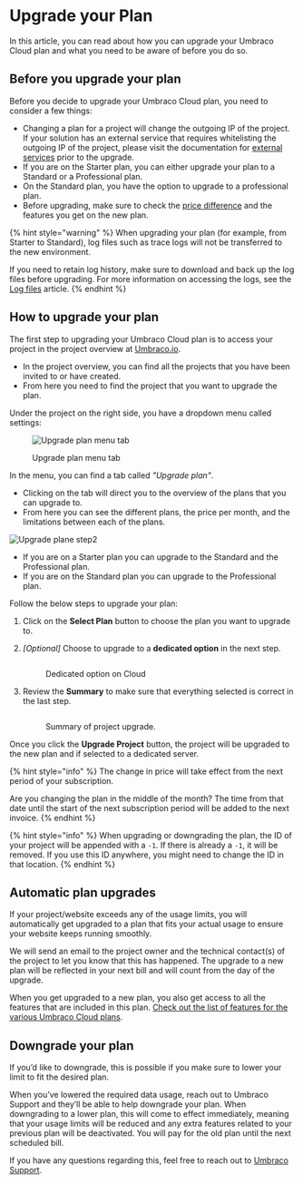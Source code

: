 # Upgrade your Plan

In this article, you can read about how you can upgrade your Umbraco Cloud plan and what you need to be aware of before you do so.

## Before you upgrade your plan

Before you decide to upgrade your Umbraco Cloud plan, you need to consider a few things:

* Changing a plan for a project will change the outgoing IP of the project. If your solution has an external service that requires whitelisting the outgoing IP of the project, please visit the documentation for [external services](../external-services.md) prior to the upgrade.
* If you are on the Starter plan, you can either upgrade your plan to a Standard or a Professional plan.
* On the Standard plan, you have the option to upgrade to a professional plan.
* Before upgrading, make sure to check the [price difference](https://umbraco.com/umbraco-cloud-pricing) and the features you get on the new plan.

{% hint style="warning" %}
When upgrading your plan (for example, from Starter to Standard), log files such as trace logs will not be transferred to the new environment.

If you need to retain log history, make sure to download and back up the log files before upgrading. For more information on accessing the logs, see the [Log files](../troubleshooting/log-files.md) article.
{% endhint %}

## How to upgrade your plan

The first step to upgrading your Umbraco Cloud plan is to access your project in the project overview at [Umbraco.io](https://www.s1.umbraco.io/projects).

* In the project overview, you can find all the projects that you have been invited to or have created.
* From here you need to find the project that you want to upgrade the plan.

Under the project on the right side, you have a dropdown menu called settings:

<figure><img src="../.gitbook/assets/image (25).png" alt="Upgrade plan menu tab"><figcaption><p>Upgrade plan menu tab</p></figcaption></figure>

In the menu, you can find a tab called _"Upgrade plan"_.

* Clicking on the tab will direct you to the overview of the plans that you can upgrade to.
* From here you can see the different plans, the price per month, and the limitations between each of the plans.

![Upgrade plane step2](../set-up/images/umbraco-cloud-plans-new.png)

* If you are on a Starter plan you can upgrade to the Standard and the Professional plan.
* If you are on the Standard plan you can upgrade to the Professional plan.

Follow the below steps to upgrade your plan:

1. Click on the **Select Plan** button to choose the plan you want to upgrade to.
2.  _\[Optional]_ Choose to upgrade to a **dedicated option** in the next step.

    <div align="left"><figure><img src="../set-up/images/dedicated-option.png" alt=""><figcaption><p>Dedicated option on Cloud</p></figcaption></figure></div>
3.  Review the **Summary** to make sure that everything selected is correct in the last step.

    <figure><img src="../set-up/images/upgrade-summary.png" alt=""><figcaption><p>Summary of project upgrade.</p></figcaption></figure>

Once you click the **Upgrade Project** button, the project will be upgraded to the new plan and if selected to a dedicated server.

{% hint style="info" %}
The change in price will take effect from the next period of your subscription.

Are you changing the plan in the middle of the month? The time from that date until the start of the next subscription period will be added to the next invoice.
{% endhint %}

{% hint style="info" %}
When upgrading or downgrading the plan, the ID of your project will be appended with a `-1`. If there is already a `-1`, it will be removed. If you use this ID anywhere, you might need to change the ID in that location.
{% endhint %}

## Automatic plan upgrades

If your project/website exceeds any of the usage limits, you will automatically get upgraded to a plan that fits your actual usage to ensure your website keeps running smoothly.

We will send an email to the project owner and the technical contact(s) of the project to let you know that this has happened. The upgrade to a new plan will be reflected in your next bill and will count from the day of the upgrade.

When you get upgraded to a new plan, you also get access to all the features that are included in this plan. [Check out the list of features for the various Umbraco Cloud plans](https://umbraco.com/umbraco-cloud-pricing/).

## Downgrade your plan

If you’d like to downgrade, this is possible if you make sure to lower your limit to fit the desired plan.

When you’ve lowered the required data usage, reach out to Umbraco Support and they’ll be able to help downgrade your plan. When downgrading to a lower plan, this will come to effect immediately, meaning that your usage limits will be reduced and any extra features related to your previous plan will be deactivated. You will pay for the old plan until the next scheduled bill.

If you have any questions regarding this, feel free to reach out to [Umbraco Support](mailto:contact@umbraco.com).
